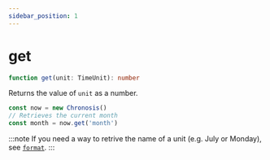 ```yaml
---
sidebar_position: 1
---
```


# get

```ts
function get(unit: TimeUnit): number
```

Returns the value of `unit` as a number.

```ts
const now = new Chronosis()
// Retrieves the current month
const month = now.get('month')
```

:::note
If you need a way to retrive the name of a unit (e.g. July or Monday), see [`format`](../display/format/format.mdx).
:::

